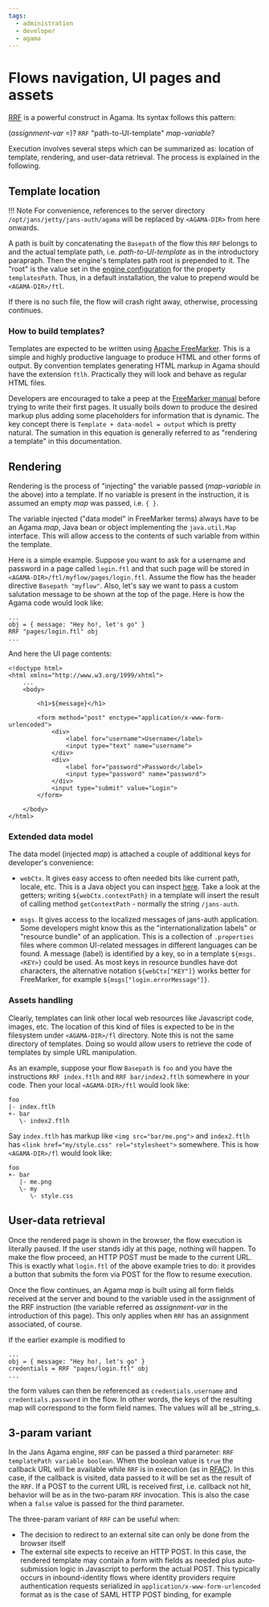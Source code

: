 ```yaml
---
tags:
  - administration
  - developer
  - agama
---
```


# Flows navigation, UI pages and assets

[RRF](../../../agama/language-reference.md#RRF) is a powerful construct in Agama. Its syntax follows this pattern:

(_assignment-var_ =)? `RRF` "path-to-UI-template" _map-variable_?

Execution involves several steps which can be summarized as: location of template, rendering, and user-data retrieval. The process is explained in the following.

## Template location

!!! Note
    For convenience, references to the server directory `/opt/jans/jetty/jans-auth/agama` will be replaced by `<AGAMA-DIR>` from here onwards.

A path is built by concatenating the `Basepath` of the flow this `RRF` belongs to and the actual template path, i.e. _path-to-UI-template_ as in the introductory parapraph. Then the engine's templates path root is prepended to it. The "root" is the value set in the [engine configuration](./engine-bridge-config.md#engine-configuration) for the property `templatesPath`. Thus, in a default installation, the value to prepend would be `<AGAMA-DIR>/ftl`.

If there is no such file, the flow will crash right away, otherwise, processing continues.

### How to build templates?

Templates are expected to be written using [Apache FreeMarker](https://freemarker.apache.org/docs/index.html). This is a simple and highly productive language to produce HTML and other forms of output. By convention templates generating HTML markup in Agama should have the extension `ftlh`. Practically they will look and behave as regular HTML files.  

Developers are encouraged to take a peep at the [FreeMarker manual](https://freemarker.apache.org/docs/index.html) before trying to write their first pages. It usually boils down to produce the desired markup plus adding some placeholders for information that is dynamic. The key concept there is `Template + data-model = output` which is pretty natural. The sumation in this equation is generally referred to as "rendering a template" in this documentation.

## Rendering

Rendering is the process of "injecting" the variable passed (_map-variable_ in the above) into a template. If no variable is present in the instruction, it is assumed an empty _map_ was passed, i.e. `{ }`. 

The variable injected ("data model" in FreeMarker terms) always have to be an Agama _map_, Java bean or object implementing the `java.util.Map` interface. This will allow access to the contents of such variable from within the template.

Here is a simple example. Suppose you want to ask for a username and password in a page called `login.ftl` and that such page will be stored in `<AGAMA-DIR>/ftl/myflow/pages/login.ftl`. Assume the flow has the header directive `Basepath "myflow"`. Also, let's say we want to pass a custom salutation message to be shown at the top of the page. Here is how the Agama code would look like:

```
...
obj = { message: "Hey ho!, let's go" }
RRF "pages/login.ftl" obj
...
```

And here the UI page contents:

```
<!doctype html>
<html xmlns="http://www.w3.org/1999/xhtml">
    ...
    <body>
    
        <h1>${message}</h1>			

        <form method="post" enctype="application/x-www-form-urlencoded">
            <div>
                <label for="username">Username</label>
        		<input type="text" name="username">
            </div>
            <div>
                <label for="password">Password</label>
                <input type="password" name="password">
            </div>
			<input type="submit" value="Login">
        </form>

    </body>
</html>
```

### Extended data model

The data model (injected _map_) is attached a couple of additional keys for developer's convenience:

- `webCtx`. It gives easy access to often needed bits like current path, locale, etc. This is a Java object you can inspect [here](https://github.com/JanssenProject/jans/blob/main/jans-auth-server/agama/engine/src/main/java/io/jans/agama/engine/service/WebContext.java). Take a look at the getters; writing `${webCtx.contextPath}` in a template will insert the result of calling method `getContextPath` - normally the string `/jans-auth`.

- `msgs`. It gives access to the localized messages of jans-auth application. Some developers might know this as the "internationalization labels" or "resource bundle" of an application. This is a collection of `.properties` files where common UI-related messages in different languages can be found. A message (label) is identified by a key, so in a template `${msgs.<KEY>}` could be used. As most keys in resource bundles have dot characters, the alternative notation `${webCtx["KEY"]}` works better for FreeMarker, for example `${msgs["login.errorMessage"]}`.

### Assets handling

Clearly, templates can link other local web resources like Javascript code, images, etc. The location of this kind of files is expected to be in the filesystem under `<AGAMA-DIR>/fl` directory. Note this is not the same directory of templates. Doing so would allow users to retrieve the code of templates by simple URL manipulation.

As an example, suppose your flow `Basepath` is `foo` and you have the instructions `RRF index.ftlh` and `RRF bar/index2.ftlh` somewhere in your code. Then your local `<AGAMA-DIR>/ftl` would look like:

```
foo
|- index.ftlh
+- bar
   \- index2.ftlh

```

Say `index.ftlh` has markup like `<img src="bar/me.png">` and `index2.ftlh` has `<link href="my/style.css" rel="stylesheet">` somewhere. This is how `<AGAMA-DIR>/fl` would look like:

```
foo
+- bar
   |- me.png
   \- my
      \- style.css
```

## User-data retrieval

Once the rendered page is shown in the browser, the flow execution is literally paused. If the user stands idly at this page, nothing will happen. To make the flow proceed, an HTTP POST must be made to the current URL. This is exactly what `login.ftl` of the above example tries to do: it provides a button that submits the form via POST for the flow to resume execution.  

Once the flow continues, an Agama _map_ is built using all form fields received at the server and bound to the variable used in the assignment of the RRF instruction (the variable referred as _assignment-var_ in the introduction of this page). This only applies when `RRF` has an assignment associated, of course.  

If the earlier example is modified to

```
...
obj = { message: "Hey ho!, let's go" }
credentials = RRF "pages/login.ftl" obj
...
```

the form values can then be referenced as `credentials.username` and `credentials.password` in the flow. In other words, the keys of the resulting map will correspond to the form field names. The values will all be _string_s.

## 3-param variant

In the Jans Agama engine, `RRF` can be passed a third parameter: `RRF templatePath variable boolean`. When the boolean value is `true` the callback URL will be available while `RRF` is in execution (as in [RFAC](./jans-agama-engine.md#rfac-and-callback-url)). In this case, if the callback is visited, data passed to it will be set as the result of the `RRF`. If a POST to the current URL is received first, i.e. callback not hit, behavior will be as in the two-param `RRF` invocation. This is also the case when a `false` value is passed for the third parameter.

The three-param variant of `RRF` can be useful when:

- The decision to redirect to an external site can only be done from the browser itself
- The external site expects to receive an HTTP POST. In this case, the rendered template may contain a form with fields as needed plus auto-submission logic in Javascript to perform the actual POST. This typically occurs in inbound-identity flows where identity providers require authentication requests serialized in `application/x-www-form-urlencoded` format as is the case of SAML HTTP POST binding, for example
